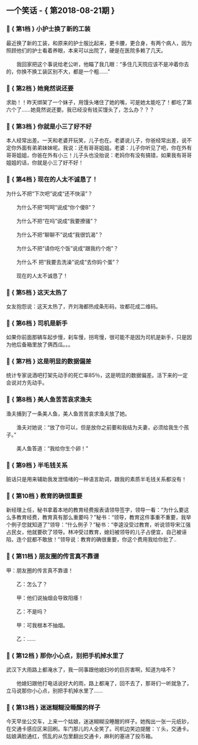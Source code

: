 ## 一个笑话 - { 第2018-08-21期 }
</hr>

### :jack_o_lantern: { 第1档 } 小护士换了新的工装
最近换了新的工装，和原来的护士服比起来，更卡腰，更合身，有两个病人，因为照顾他们的护士看着养眼，本来可以出院了，硬是在医院多赖了几天。<br/><br/>　　我回家把这个事说给老公听，他瞄了我几眼：“多住几天院应该不是冲着你去的，你换不换工装区别不大，都是一个粗……”


### :jack_o_lantern: { 第2档 } 她竟然说还要
求助！！昨天绑架了一个妹子，用馒头堵住了她的嘴，可是她太能吃了！都吃了第六个了……她竟然说还要。我已经没有钱买馒头了，怎么办？？？


### :jack_o_lantern: { 第3档 } 你就是小三了好不好
本人经常出差。一天和老婆开玩笑，儿子也在。老婆说儿子，你爸经常出差，说不定你外面有弟弟妹妹呢。我说：还有哥哥姐姐。老婆：儿子你听见了吧，你在外有哥哥姐姐，你爸在外有小三！儿子头也没抬说：老妈你有没有搞错，如果我有哥哥姐姐的话，你就是小三了好不好！


### :jack_o_lantern: { 第4档 } 现在的人太不诚恳了！
为什么不把“下次吧”说成“还不快滚”？<br/><br/>　　为什么不把“呵呵”说成“你个傻B”？<br/><br/>　　为什么不把“在吗”说成“我要撩骚”？<br/><br/>　　为什么不把“聊聊不”说成“我很饥渴”？<br/><br/>　　为什么不把“请你吃个饭”说成“跟我约个炮”？<br/><br/>　　为什么不 把“我要去洗澡”说成“去你妈个蛋”？<br/><br/>　　现在的人太不诚恳了！


### :jack_o_lantern: { 第5档 } 这天太热了
女友抱怨说：这天太热了，齐刘海都热成条形码，妆都花成二维码。


### :jack_o_lantern: { 第6档 } 司机是新手
如果你前面那辆车起步慢，刹车慢，拐弯慢，很可能不是因为司机是新手，只是因为他后备箱里放了俩西瓜。。。


### :jack_o_lantern: { 第7档 } 这是明显的数据偏差
统计专家说酒吧打架先动手的死亡率85％，这是明显的数据偏差。活下来的一定会说对方先动手。


### :jack_o_lantern: { 第8档 } 美人鱼苦苦哀求渔夫
渔夫捕到了一条美人鱼，美人鱼苦苦哀求渔夫放了她。<br/><br/>　　渔夫对她说：“放了你可以，但是放你之前要和我结为夫妻，必须给我生个孩子。”<br/><br/>　　美人鱼答道：“我给你生个卵！”


### :jack_o_lantern: { 第9档 } 半毛钱关系
脏话只是用来辅助我发泄情绪的一种语言助词，跟我的素质半毛钱关系都没有！


### :jack_o_lantern: { 第10档 } 教育的确很重要
新经理上任，秘书拿着本地的教育经费报表请领导签字，领导一看：“为什么要这么多教育经费，教育真有那么重要吗？”秘书：“领导，教育这件事重不重要，我举个例子您就知道了”领导：“什么例子？”秘书：“李逵没受过教育，听说领导宋江强占民女，他就要砍了领导。林冲受过教育，媳妇被领导的儿子占便宜，自己被诬陷，连个屁都不敢放！”领导说：教育的确很重要，你这个费用我给你批了..


### :jack_o_lantern: { 第11档 } 朋友圈的传言真不靠谱
甲：朋友圈的传言真不靠谱！<br/><br/>　　乙：怎么了？<br/><br/>　　甲：他们说抽烟会导致阳痿！<br/><br/>　　乙：不是吗？<br/><br/>　　甲：可我根本不抽烟。<br/><br/>　　乙：......


### :jack_o_lantern: { 第12档 } 那你小心点，别把手机掉水里了
武汉下大雨路上都淹水了，我一同事跟他媳妇吵的巨厉害啊，知道为啥不？<br/><br/>　　他媳妇跟他打电话说好大的雨，路上都淹了，回不去了，那哥们一听就急了，立马说那你小心点，别把手机掉水里了……


### :jack_o_lantern: { 第13档 } 迷迷糊糊没睡醒的样子
今天早坐公交车，上来一个姑娘，迷迷糊糊没睡醒的样子。她掏出一张一元纸钞，在交通卡感应区来回刷。车门那儿的人全笑了。司机边笑边提醒：丫头，交通卡。姑娘满脸通红，慌乱的从包里翻出交通卡，麻利的塞进了投币箱。

